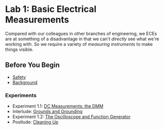 # Lab 1: Basic Electrical Measurements

Compared with our colleagues in other branches of engineering, we ECEs
are at something of a disadvantage in that we can't *directly* see what
we're working with. So we require a variety of *measuring instruments*
to make things visible.

## Before You Begin

* [Safety](./safety)
* [Background](./background)

### Experiments

* Experiment 1.1: [DC Measurements: the DMM](./experiment_1-1)
* Interlude: [Grounds and Grounding](./interlude)
* Experiment 1.2: [The Oscilloscope and Function Generator](./experiment_1-2)
* Postlude: [Cleaning Up](./postlude)
